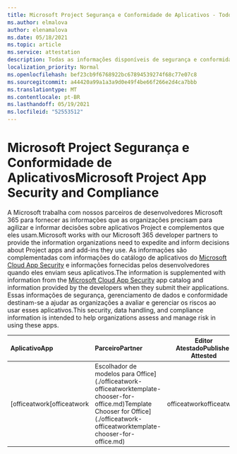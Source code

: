 ```yaml
---
title: Microsoft Project Segurança e Conformidade de Aplicativos - Todos os Aplicativos
ms.author: elmalova
author: elenamalova
ms.date: 05/18/2021
ms.topic: article
ms.service: attestation
description: Todas as informações disponíveis de segurança e conformidade para todos os aplicativos Microsoft Project.
localization_priority: Normal
ms.openlocfilehash: bef23cb9f6768922bc67894539274f68c77e07c8
ms.sourcegitcommit: a44420a99a1a3a9d0e49f4be66f266e2d4ca7bbb
ms.translationtype: MT
ms.contentlocale: pt-BR
ms.lasthandoff: 05/19/2021
ms.locfileid: "52553512"
---
```

# <a name="microsoft-project-app-security-and-compliance"></a><span data-ttu-id="153e0-103">Microsoft Project Segurança e Conformidade de Aplicativos</span><span class="sxs-lookup"><span data-stu-id="153e0-103">Microsoft Project App Security and Compliance</span></span>

<span data-ttu-id="153e0-104">A Microsoft trabalha com nossos parceiros de desenvolvedores Microsoft 365 para fornecer as informações que as organizações precisam para agilizar e informar decisões sobre aplicativos Project e complementos que eles usam.</span><span class="sxs-lookup"><span data-stu-id="153e0-104">Microsoft works with our Microsoft 365 developer partners to provide the information organizations need to expedite and inform decisions about Project apps and add-ins they use.</span></span> <span data-ttu-id="153e0-105">As informações são complementadas com informações do catálogo de aplicativos do [Microsoft Cloud App Security](https://www.microsoft.com/en-us/enterprise-mobility-security/cloud-app-security) e informações fornecidas pelos desenvolvedores quando eles enviam seus aplicativos.</span><span class="sxs-lookup"><span data-stu-id="153e0-105">The information is supplemented with information from the [Microsoft Cloud App Security](https://www.microsoft.com/en-us/enterprise-mobility-security/cloud-app-security) app catalog and information provided by the developers when they submit their applications.</span></span> <span data-ttu-id="153e0-106">Essas informações de segurança, gerenciamento de dados e conformidade destinam-se a ajudar as organizações a avaliar e gerenciar os riscos ao usar esses aplicativos.</span><span class="sxs-lookup"><span data-stu-id="153e0-106">This security, data handling, and compliance information is intended to help organizations assess and manage risk in using these apps.</span></span>

| <span data-ttu-id="153e0-107">**Aplicativo**</span><span class="sxs-lookup"><span data-stu-id="153e0-107">**App**</span></span> | <span data-ttu-id="153e0-108">**Parceiro**</span><span class="sxs-lookup"><span data-stu-id="153e0-108">**Partner**</span></span> | <span data-ttu-id="153e0-109">**Editor Atestado**</span><span class="sxs-lookup"><span data-stu-id="153e0-109">**Publisher Attested**</span></span> | <span data-ttu-id="153e0-110">**Certificado**</span><span class="sxs-lookup"><span data-stu-id="153e0-110">**Certified**</span></span> |
|:--------|:------------|:----------------------:|:-------------:|
| <span data-ttu-id="153e0-111">[officeatwork</span><span class="sxs-lookup"><span data-stu-id="153e0-111">[officeatwork</span></span> | <span data-ttu-id="153e0-112">Escolhador de modelos para Office](./officeatwork-officeatworktemplate-chooser-for-office.md)</span><span class="sxs-lookup"><span data-stu-id="153e0-112">Template Chooser for Office](./officeatwork-officeatworktemplate-chooser-for-office.md)</span></span> | <span data-ttu-id="153e0-113">officeatwork</span><span class="sxs-lookup"><span data-stu-id="153e0-113">officeatwork</span></span> | <span data-ttu-id="153e0-114">**✓**</span><span class="sxs-lookup"><span data-stu-id="153e0-114">**✓**</span></span> | <img alt="Certified application badge" src="../media/certified-badge.png" height="25" width="25" /> |
